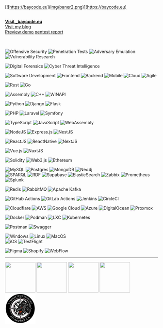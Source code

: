 [![https://baycode.eu](img/baner2.png)](https://baycode.eu)

<br>

<div><b><a href="https://baycode.eu">Visit _baycode.eu</a></b></div>
<div><a href="https://news.baycode.eu">Visit my blog</a></div>
<div><a href="https://baycode.eu/pentest">Preview demo pentest report</a></div>
<br>

<br>

![Offensive Security](https://img.shields.io/badge/Offensive%20Security-f00?style=for-the-badge)  ![Penetration Tests](https://img.shields.io/badge/Penetration%20Tests-f00?style=for-the-badge)  ![Adversary Emulation](https://img.shields.io/badge/Adversary%20Emulation-f00?style=for-the-badge)  ![Vulnerability Research](https://img.shields.io/badge/Vulnerability%20Research-000?style=for-the-badge) 

![Digital Forensics](https://img.shields.io/badge/Digital%20Forensics-00f?style=for-the-badge)  ![Cyber Threat Intelligence](https://img.shields.io/badge/Cyber%20Threat%20Intelligence-00f?style=for-the-badge)  

![Software Development](https://img.shields.io/badge/Software%20Development-1abc9c?style=for-the-badge)    ![Frontend](https://img.shields.io/badge/Frontend-2980b9?style=for-the-badge)  ![Backend](https://img.shields.io/badge/Backend-34495e?style=for-the-badge)  ![Mobile](https://img.shields.io/badge/Mobile-2ecc71?style=for-the-badge)  ![Cloud](https://img.shields.io/badge/Cloud-3498db?style=for-the-badge)  ![Agile](https://img.shields.io/badge/Agile-f1c40f?style=for-the-badge)

![Rust](https://img.shields.io/badge/rust-F16822?style=for-the-badge&logo=rust&logoColor=white)  ![Go](https://img.shields.io/badge/go-%2300ADD8.svg?style=for-the-badge&logo=go&logoColor=white)  

![Assembly](https://img.shields.io/badge/010101-assembly-%23777BB4.svg?style=for-the-badge&logo=asm&logoColor=white) ![C++](https://img.shields.io/badge/C++-%23777BB4.svg?style=for-the-badge&logo=c&logoColor=white)  ![WINAPI](https://img.shields.io/badge/WinAPI-%23777BB4.svg?style=for-the-badge&logo=windows&logoColor=white)  


![Python](https://img.shields.io/badge/python-007ACC?style=for-the-badge&logo=python&logoColor=white)  ![Django](https://img.shields.io/badge/django-007ACC?style=for-the-badge&logo=django&logoColor=white)  ![Flask](https://img.shields.io/badge/flask-007ACC?style=for-the-badge&logo=flask&logoColor=white)  

![PHP](https://img.shields.io/badge/php-%23777BB4.svg?style=for-the-badge&logo=php&logoColor=white)  ![Laravel](https://img.shields.io/badge/laravel-%23777BB4.svg?style=for-the-badge&logo=laravel&logoColor=white)  ![Symfony](https://img.shields.io/badge/symfony-%23777BB4.svg?style=for-the-badge&logo=symfony&logoColor=white)  

![TypeScript](https://img.shields.io/badge/typescript-%23007ACC.svg?style=for-the-badge&logo=typescript&logoColor=white) ![JavaScript](https://img.shields.io/badge/javascript-%23323330.svg?style=for-the-badge&logo=javascript&logoColor=%23F7DF1E) ![WebAssembly](https://img.shields.io/badge/webassembly-%23323330.svg?style=for-the-badge&logo=webassembly&logoColor=%23F7DF1E)  

![NodeJS](https://img.shields.io/badge/node.js-6DA55F?style=for-the-badge&logo=node.js&logoColor=white)   ![Express.js](https://img.shields.io/badge/express.js-%23404d59.svg?style=for-the-badge&logo=express&logoColor=%2361DAFB)  ![NestJS](https://img.shields.io/badge/nestjs-%23E0234E.svg?style=for-the-badge&logo=nestjs&logoColor=white)   

![ReactJS](https://img.shields.io/badge/reactjs-%23B7178C.svg?style=for-the-badge&logo=react&logoColor=white) ![ReactNative](https://img.shields.io/badge/reactnative-%23B7178C.svg?style=for-the-badge&logo=react&logoColor=white)   ![NextJS](https://img.shields.io/badge/next.js-%23E0234E.svg?style=for-the-badge&logo=nextjs&logoColor=white) 

![Vue.js](https://img.shields.io/badge/vue.js-%234ea94b.svg?style=for-the-badge&logo=vue.js&logoColor=white) 
![NuxtJS](https://img.shields.io/badge/nuxt.js-%234ea94b.svg?style=for-the-badge&logo=nuxtjs&logoColor=white)   


![Solidity](https://img.shields.io/badge/Solidity-%23363636.svg?style=for-the-badge&logo=solidity&logoColor=white)   ![Web3.js](https://img.shields.io/badge/web3.js-F16822?style=for-the-badge&logo=web3.js&logoColor=white)   ![Ethereum](https://img.shields.io/badge/Ethereum-3C3C3D?style=for-the-badge&logo=Ethereum&logoColor=white)  
  
![MySQL](https://img.shields.io/badge/mysql-%2300f.svg?style=for-the-badge&logo=mysql&logoColor=white)   ![Postgres](https://img.shields.io/badge/postgres-%23316192.svg?style=for-the-badge&logo=postgresql&logoColor=white) 
![MongoDB](https://img.shields.io/badge/MongoDB-%234ea94b.svg?style=for-the-badge&logo=mongodb&logoColor=white)  ![Neo4j](https://img.shields.io/badge/Neo4j-%234ea94b.svg?style=for-the-badge&logo=Neo4j&logoColor=white)  
![SPARQL](https://img.shields.io/badge/SPARQL-%234ea94b.svg?style=for-the-badge&logo=SPARQL&logoColor=white)  ![RDF](https://img.shields.io/badge/RDF-%234ea94b.svg?style=for-the-badge&logo=RDF&logoColor=white) ![Supabase](https://img.shields.io/badge/Supabase-3ECF8E?style=for-the-badge&logo=supabase&logoColor=white)   ![ElasticSearch](https://img.shields.io/badge/-ElasticSearch-005571?style=for-the-badge&logo=elasticsearch) 
![Zabbix](https://img.shields.io/badge/Zabbix-E6522C?style=for-the-badge&logo=Zabbis&logoColor=white)
![Prometheus](https://img.shields.io/badge/Prometheus-E6522C?style=for-the-badge&logo=Prometheus&logoColor=white) 
![Splunk](https://img.shields.io/badge/Splunk-E6522C?style=for-the-badge&logo=Splunk&logoColor=white)

![Redis](https://img.shields.io/badge/redis-%23DD0031.svg?style=for-the-badge&logo=redis&logoColor=white)    ![RabbitMQ](https://img.shields.io/badge/Rabbitmq-FF6600?style=for-the-badge&logo=redis&logoColor=white)  ![Apache Kafka](https://img.shields.io/badge/Apache%20Kafka-000?style=for-the-badge&logo=apachekafka)  

![GitHub Actions](https://img.shields.io/badge/github%20actions-%232671E5.svg?style=for-the-badge&logo=githubactions&logoColor=white) ![GitLab Actions](https://img.shields.io/badge/gitlab%20ci/cd-%232671E5.svg?style=for-the-badge&logo=gitlabCICD&logoColor=white) ![Jenkins](https://img.shields.io/badge/jenkins-%232671E5.svg?style=for-the-badge&logo=jenkins&logoColor=white) ![CircleCI](https://img.shields.io/badge/circle%20ci-%23161616.svg?style=for-the-badge&logo=circleci&logoColor=white)  

![Cloudflare](https://img.shields.io/badge/Cloudflare-F38020?style=for-the-badge&logo=Cloudflare&logoColor=white)   ![AWS](https://img.shields.io/badge/AWS-%23FF9900.svg?style=for-the-badge&logo=amazon-aws&logoColor=white)  ![Google Cloud](https://img.shields.io/badge/GoogleCloud-%234285F4.svg?style=for-the-badge&logo=google-cloud&logoColor=white)  ![Azure](https://img.shields.io/badge/Azure-007FFF.svg?style=for-the-badge&logo=azure&logoColor=white)  ![DigitalOcean](https://img.shields.io/badge/DigitalOcean-%230167ff.svg?style=for-the-badge&logo=digitalOcean&logoColor=white) ![Proxmox](https://img.shields.io/badge/Proxmox-%230167ff.svg?style=for-the-badge&logo=Proxmox&logoColor=white) 

![Docker](https://img.shields.io/badge/docker-%230db7ed.svg?style=for-the-badge&logo=docker&logoColor=white)    ![Podman](https://img.shields.io/badge/podman-%230db7ed.svg?style=for-the-badge&logo=podman&logoColor=white)    ![LXC](https://img.shields.io/badge/lxc-%230db7ed.svg?style=for-the-badge&logo=lxc&logoColor=white)   ![Kubernetes](https://img.shields.io/badge/kubernetes-%23326ce5.svg?style=for-the-badge&logo=kubernetes&logoColor=white)  

![Postman](https://img.shields.io/badge/Postman-FF6C37?style=for-the-badge&logo=postman&logoColor=white)   ![Swagger](https://img.shields.io/badge/-Swagger-%23Clojure?style=for-the-badge&logo=swagger&logoColor=white)   

![Windows](https://img.shields.io/badge/Windows-%23326ce5.svg?style=for-the-badge&logo=windows&logoColor=white)  ![Linux](https://img.shields.io/badge/Linux-%23326ce5.svg?style=for-the-badge&logo=linux&logoColor=white)  ![MacOS](https://img.shields.io/badge/MacOS-%23326ce5.svg?style=for-the-badge&logo=macos&logoColor=white)  
![iOS](https://img.shields.io/badge/iOS-%23326ce5.svg?style=for-the-badge&logo=ios&logoColor=white)  ![TestFlight](https://img.shields.io/badge/TestFlight-%23326ce5.svg?style=for-the-badge&logo=ios&logoColor=white)  

![Figma](https://img.shields.io/badge/Figma-%23326ce5.svg?style=for-the-badge&logo=figma&logoColor=white)  ![Shopify](https://img.shields.io/badge/Shopify-%23326ce5.svg?style=for-the-badge&logo=shopify&logoColor=white)  ![WebFlow](https://img.shields.io/badge/WebFlow-%23326ce5.svg?style=for-the-badge&logo=webflow&logoColor=white)  

<hr>
<span>
 <a href="https://academy.tcm-sec.com"><img width="100" height="100" src="https://baycode.eu/pnpt.png" /></a>
 <a href="https://www.comptia.org"><img width="100" height="100" src="https://baycode.eu/cysa.png" /></a>
 <a href="https://www.comptia.org"><img width="100" height="100" src="https://baycode.eu/securityplus.png" /></a>
 <a href="https://www.microsoft.com"><img width="100" height="100" src="https://images.credly.com/size/680x680/images/be8fcaeb-c769-4858-b567-ffaaa73ce8cf/image.png" /></a>
 <a href="https://pitradwar.com"><img width="100" height="100" src="img/cyberbezpieka.png" /></a>
</span>

